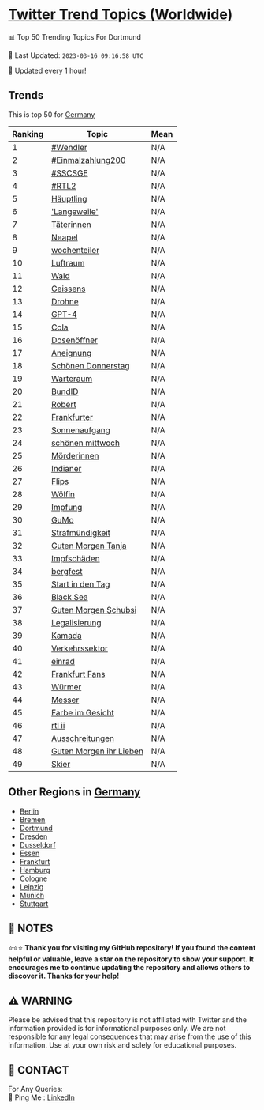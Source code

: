 [Twitter Trend Topics (Worldwide)](https://github.com/ErcinDedeoglu/Twitter-Trend-Topics)
==========


📊 Top 50 Trending Topics For Dortmund

📆 Last Updated: `2023-03-16 09:16:58 UTC`

🔧 Updated every 1 hour!


## Trends

This is top 50 for [Germany](</Germany>)

| Ranking | Topic | Mean |
| ------- | ------------ | ------------ |
| 1 | [#Wendler](http://twitter.com/search?q=%23Wendler) | N/A |
| 2 | [#Einmalzahlung200](http://twitter.com/search?q=%23Einmalzahlung200) | N/A |
| 3 | [#SSCSGE](http://twitter.com/search?q=%23SSCSGE) | N/A |
| 4 | [#RTL2](http://twitter.com/search?q=%23RTL2) | N/A |
| 5 | [Häuptling](http://twitter.com/search?q=H%c3%a4uptling) | N/A |
| 6 | ['Langeweile'](http://twitter.com/search?q=%27Langeweile%27) | N/A |
| 7 | [Täterinnen](http://twitter.com/search?q=T%c3%a4terinnen) | N/A |
| 8 | [Neapel](http://twitter.com/search?q=Neapel) | N/A |
| 9 | [wochenteiler](http://twitter.com/search?q=wochenteiler) | N/A |
| 10 | [Luftraum](http://twitter.com/search?q=Luftraum) | N/A |
| 11 | [Wald](http://twitter.com/search?q=Wald) | N/A |
| 12 | [Geissens](http://twitter.com/search?q=Geissens) | N/A |
| 13 | [Drohne](http://twitter.com/search?q=Drohne) | N/A |
| 14 | [GPT-4](http://twitter.com/search?q=GPT-4) | N/A |
| 15 | [Cola](http://twitter.com/search?q=Cola) | N/A |
| 16 | [Dosenöffner](http://twitter.com/search?q=Dosen%c3%b6ffner) | N/A |
| 17 | [Aneignung](http://twitter.com/search?q=Aneignung) | N/A |
| 18 | [Schönen Donnerstag](http://twitter.com/search?q=Sch%c3%b6nen+Donnerstag) | N/A |
| 19 | [Warteraum](http://twitter.com/search?q=Warteraum) | N/A |
| 20 | [BundID](http://twitter.com/search?q=BundID) | N/A |
| 21 | [Robert](http://twitter.com/search?q=Robert) | N/A |
| 22 | [Frankfurter](http://twitter.com/search?q=Frankfurter) | N/A |
| 23 | [Sonnenaufgang](http://twitter.com/search?q=Sonnenaufgang) | N/A |
| 24 | [schönen mittwoch](http://twitter.com/search?q=sch%c3%b6nen+mittwoch) | N/A |
| 25 | [Mörderinnen](http://twitter.com/search?q=M%c3%b6rderinnen) | N/A |
| 26 | [Indianer](http://twitter.com/search?q=Indianer) | N/A |
| 27 | [Flips](http://twitter.com/search?q=Flips) | N/A |
| 28 | [Wölfin](http://twitter.com/search?q=W%c3%b6lfin) | N/A |
| 29 | [Impfung](http://twitter.com/search?q=Impfung) | N/A |
| 30 | [GuMo](http://twitter.com/search?q=GuMo) | N/A |
| 31 | [Strafmündigkeit](http://twitter.com/search?q=Strafm%c3%bcndigkeit) | N/A |
| 32 | [Guten Morgen Tanja](http://twitter.com/search?q=Guten+Morgen+Tanja) | N/A |
| 33 | [Impfschäden](http://twitter.com/search?q=Impfsch%c3%a4den) | N/A |
| 34 | [bergfest](http://twitter.com/search?q=bergfest) | N/A |
| 35 | [Start in den Tag](http://twitter.com/search?q=Start+in+den+Tag) | N/A |
| 36 | [Black Sea](http://twitter.com/search?q=Black+Sea) | N/A |
| 37 | [Guten Morgen Schubsi](http://twitter.com/search?q=Guten+Morgen+Schubsi) | N/A |
| 38 | [Legalisierung](http://twitter.com/search?q=Legalisierung) | N/A |
| 39 | [Kamada](http://twitter.com/search?q=Kamada) | N/A |
| 40 | [Verkehrssektor](http://twitter.com/search?q=Verkehrssektor) | N/A |
| 41 | [einrad](http://twitter.com/search?q=einrad) | N/A |
| 42 | [Frankfurt Fans](http://twitter.com/search?q=Frankfurt+Fans) | N/A |
| 43 | [Würmer](http://twitter.com/search?q=W%c3%bcrmer) | N/A |
| 44 | [Messer](http://twitter.com/search?q=Messer) | N/A |
| 45 | [Farbe im Gesicht](http://twitter.com/search?q=Farbe+im+Gesicht) | N/A |
| 46 | [rtl ii](http://twitter.com/search?q=rtl+ii) | N/A |
| 47 | [Ausschreitungen](http://twitter.com/search?q=Ausschreitungen) | N/A |
| 48 | [Guten Morgen ihr Lieben](http://twitter.com/search?q=Guten+Morgen+ihr+Lieben) | N/A |
| 49 | [Skier](http://twitter.com/search?q=Skier) | N/A |



## Other Regions in [Germany](</Germany>)

* [Berlin](</Germany/Berlin.md>)
* [Bremen](</Germany/Bremen.md>)
* [Dortmund](</Germany/Dortmund.md>)
* [Dresden](</Germany/Dresden.md>)
* [Dusseldorf](</Germany/Dusseldorf.md>)
* [Essen](</Germany/Essen.md>)
* [Frankfurt](</Germany/Frankfurt.md>)
* [Hamburg](</Germany/Hamburg.md>)
* [Cologne](</Germany/Cologne.md>)
* [Leipzig](</Germany/Leipzig.md>)
* [Munich](</Germany/Munich.md>)
* [Stuttgart](</Germany/Stuttgart.md>)



## 📝 NOTES

⭐⭐⭐ **Thank you for visiting my GitHub repository! If you found the content helpful or valuable, leave a star on the repository to show your support. It encourages me to continue updating the repository and allows others to discover it. Thanks for your help!**


## ⚠️ WARNING

Please be advised that this repository is not affiliated with Twitter and the information provided is for informational purposes only. We are not responsible for any legal consequences that may arise from the use of this information. Use at your own risk and solely for educational purposes.


## 📨 CONTACT

 For Any Queries:  
            🏓 Ping Me : [LinkedIn](https://www.linkedin.com/in/ercindedeoglu/)
